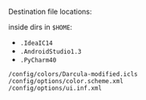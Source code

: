 Destination file locations:

inside dirs in `$HOME`:
- `.IdeaIC14`
- `.AndroidStudio1.3`
- `.PyCharm40`

```
/config/colors/Darcula-modified.icls
/config/options/color.scheme.xml
/config/options/ui.inf.xml
```
